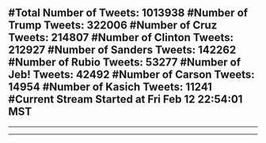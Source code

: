 #Total Number of Tweets: 1013938 
#Number of Trump Tweets: 322006
#Number of Cruz Tweets: 214807
#Number of Clinton Tweets: 212927
#Number of Sanders Tweets: 142262
#Number of Rubio Tweets: 53277
#Number of Jeb! Tweets: 42492
#Number of Carson Tweets: 14954
#Number of Kasich Tweets: 11241
#Current Stream Started at Fri Feb 12 22:54:01 MST
---
---
---
